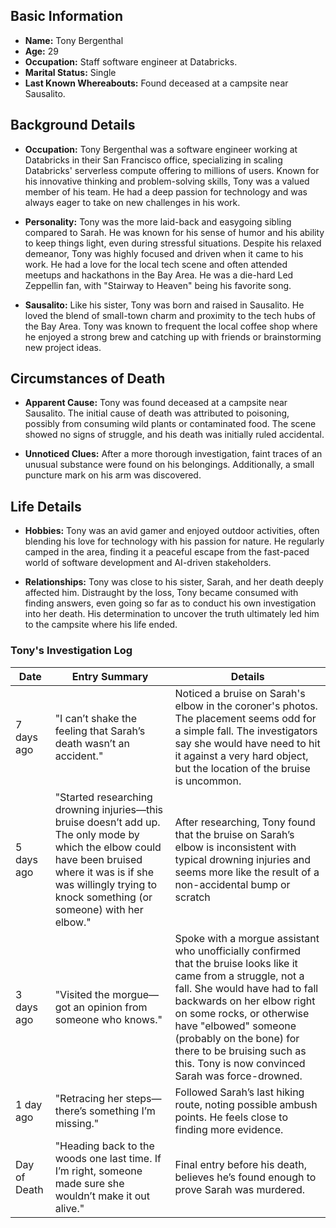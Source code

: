 ## Basic Information

- **Name:** Tony Bergenthal
- **Age:** 29
- **Occupation:** Staff software engineer at Databricks.
- **Marital Status:** Single
- **Last Known Whereabouts:** Found deceased at a campsite near Sausalito.

## Background Details

- **Occupation:** Tony Bergenthal was a software engineer working at Databricks in their San Francisco office, specializing in scaling Databricks' serverless compute offering to millions of users. Known for his innovative thinking and problem-solving skills, Tony was a valued member of his team. He had a deep passion for technology and was always eager to take on new challenges in his work.

- **Personality:** Tony was the more laid-back and easygoing sibling compared to Sarah. He was known for his sense of humor and his ability to keep things light, even during stressful situations. Despite his relaxed demeanor, Tony was highly focused and driven when it came to his work. He had a love for the local tech scene and often attended meetups and hackathons in the Bay Area. He was a die-hard Led Zeppellin fan, with "Stairway to Heaven" being his favorite song.

- **Sausalito:** Like his sister, Tony was born and raised in Sausalito. He loved the blend of small-town charm and proximity to the tech hubs of the Bay Area. Tony was known to frequent the local coffee shop where he enjoyed a strong brew and catching up with friends or brainstorming new project ideas.

## Circumstances of Death

- **Apparent Cause:** Tony was found deceased at a campsite near Sausalito. The initial cause of death was attributed to poisoning, possibly from consuming wild plants or contaminated food. The scene showed no signs of struggle, and his death was initially ruled accidental.

- **Unnoticed Clues:** After a more thorough investigation, faint traces of an unusual substance were found on his belongings. Additionally, a small puncture mark on his arm was discovered.

## Life Details

- **Hobbies:** Tony was an avid gamer and enjoyed outdoor activities, often blending his love for technology with his passion for nature. He regularly camped in the area, finding it a peaceful escape from the fast-paced world of software development and AI-driven stakeholders.

- **Relationships:** Tony was close to his sister, Sarah, and her death deeply affected him. Distraught by the loss, Tony became consumed with finding answers, even going so far as to conduct his own investigation into her death. His determination to uncover the truth ultimately led him to the campsite where his life ended.

### Tony's Investigation Log

| **Date**      | **Entry Summary**                                                                                         | **Details**                                                                                           |
|---------------|-----------------------------------------------------------------------------------------------------------|-------------------------------------------------------------------------------------------------------|
| 7 days ago    | "I can’t shake the feeling that Sarah’s death wasn’t an accident."                                         | Noticed a bruise on Sarah's elbow in the coroner's photos. The placement seems odd for a simple fall. The investigators say she would have need to hit it against a very hard object, but the location of the bruise is uncommon.  |
| 5 days ago    | "Started researching drowning injuries—this bruise doesn’t add up. The only mode by which the elbow could have been bruised where it was is if she was willingly trying to knock something (or someone) with her elbow."                                        | After researching, Tony found that the bruise on Sarah’s elbow is inconsistent with typical drowning injuries and seems more like the result of a non-accidental bump or scratch |
| 3 days ago    | "Visited the morgue—got an opinion from someone who knows."                                                | Spoke with a morgue assistant who unofficially confirmed that the bruise looks like it came from a struggle, not a fall. She would have had to fall backwards on her elbow right on some rocks, or otherwise have "elbowed" someone (probably on the bone) for there to be bruising such as this. Tony is now convinced Sarah was force-drowned. |
| 1 day ago     | "Retracing her steps—there’s something I’m missing."                                                      | Followed Sarah’s last hiking route, noting possible ambush points. He feels close to finding more evidence. |
| Day of Death  | "Heading back to the woods one last time. If I’m right, someone made sure she wouldn’t make it out alive." | Final entry before his death, believes he’s found enough to prove Sarah was murdered.                   |
